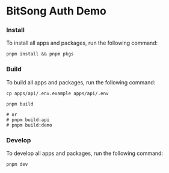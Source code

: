 # BitSong Auth Demo

### Install

To install all apps and packages, run the following command:

```
pnpm install && pnpm pkgs
```

### Build

To build all apps and packages, run the following command:

```
cp apps/api/.env.example apps/api/.env

pnpm build

# or
# pnpm build:api
# pnpm build:demo
```

### Develop

To develop all apps and packages, run the following command:

```
pnpm dev
```